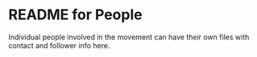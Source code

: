 # README for People

Individual people involved in the movement can have their own files with contact and follower info here. 
